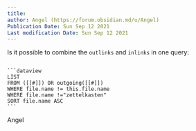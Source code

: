 ```yaml
---
title:
author: Angel (https://forum.obsidian.md/u/Angel)
Publication Date: Sun Sep 12 2021
Last modification Date: Sun Sep 12 2021
---
```



<p>Is it possible to combine the <code>outlinks</code> and <code>inlinks</code> in one query:</p>
   
<pre><code class="lang-auto">
```dataview
LIST 
FROM ([[#]]) OR outgoing([[#]])
WHERE file.name != this.file.name
WHERE file.name !=&quot;zettelkasten&quot;
SORT file.name ASC
```
</code></pre>
<p>Angel</p>
        
